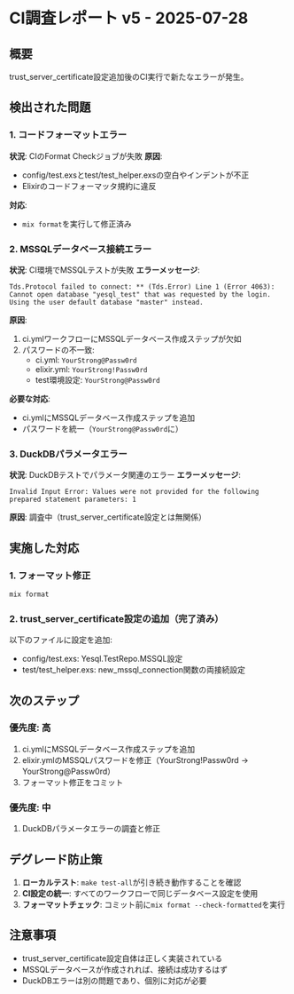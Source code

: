 # CI調査レポート v5 - 2025-07-28

## 概要
trust_server_certificate設定追加後のCI実行で新たなエラーが発生。

## 検出された問題

### 1. コードフォーマットエラー
**状況**: CIのFormat Checkジョブが失敗
**原因**: 
- config/test.exsとtest/test_helper.exsの空白やインデントが不正
- Elixirのコードフォーマッタ規約に違反

**対応**: 
- `mix format`を実行して修正済み

### 2. MSSQLデータベース接続エラー
**状況**: CI環境でMSSQLテストが失敗
**エラーメッセージ**:
```
Tds.Protocol failed to connect: ** (Tds.Error) Line 1 (Error 4063): 
Cannot open database "yesql_test" that was requested by the login. 
Using the user default database "master" instead.
```

**原因**:
1. ci.ymlワークフローにMSSQLデータベース作成ステップが欠如
2. パスワードの不一致:
   - ci.yml: `YourStrong@Passw0rd`
   - elixir.yml: `YourStrong!Passw0rd`
   - test環境設定: `YourStrong@Passw0rd`

**必要な対応**:
- ci.ymlにMSSQLデータベース作成ステップを追加
- パスワードを統一（`YourStrong@Passw0rd`に）

### 3. DuckDBパラメータエラー
**状況**: DuckDBテストでパラメータ関連のエラー
**エラーメッセージ**:
```
Invalid Input Error: Values were not provided for the following prepared statement parameters: 1
```

**原因**: 調査中（trust_server_certificate設定とは無関係）

## 実施した対応

### 1. フォーマット修正
```bash
mix format
```

### 2. trust_server_certificate設定の追加（完了済み）
以下のファイルに設定を追加:
- config/test.exs: Yesql.TestRepo.MSSQL設定
- test/test_helper.exs: new_mssql_connection関数の両接続設定

## 次のステップ

### 優先度: 高
1. ci.ymlにMSSQLデータベース作成ステップを追加
2. elixir.ymlのMSSQLパスワードを修正（YourStrong!Passw0rd → YourStrong@Passw0rd）
3. フォーマット修正をコミット

### 優先度: 中
1. DuckDBパラメータエラーの調査と修正

## デグレード防止策

1. **ローカルテスト**: `make test-all`が引き続き動作することを確認
2. **CI設定の統一**: すべてのワークフローで同じデータベース設定を使用
3. **フォーマットチェック**: コミット前に`mix format --check-formatted`を実行

## 注意事項

- trust_server_certificate設定自体は正しく実装されている
- MSSQLデータベースが作成されれば、接続は成功するはず
- DuckDBエラーは別の問題であり、個別に対応が必要